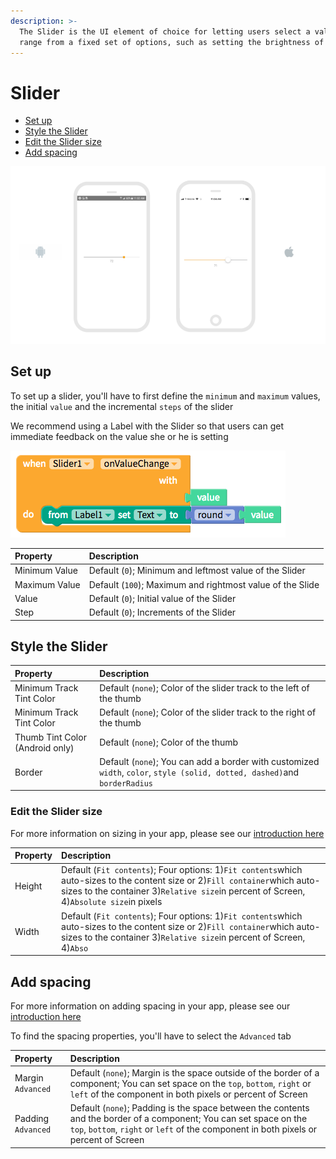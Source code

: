 ```yaml
---
description: >-
  The Slider is the UI element of choice for letting users select a value or
  range from a fixed set of options, such as setting the brightness of a screen
---
```


# Slider

* [Set up](slider.md#set-up)
* [Style the Slider](slider.md#style-the-slider)
* [Edit the Slider size](slider.md#edit-the-slider-size)
* [Add spacing](slider.md#add-spacing)

![](../../../../.gitbook/assets/slider-fig-2.png)

## Set up

To set up a slider, you'll have to first define the `minimum` and `maximum` values, the initial `value` and the incremental `steps` of the slider

We recommend using a Label with the Slider so that users can get immediate feedback on the value she or he is setting

![](../../../../.gitbook/assets/slider-fig-1.png)

| Property | Description |
| :--- | :--- |
| Minimum Value | Default \(`0`\); Minimum and leftmost value of the Slider |
| Maximum Value | Default \(`100`\); Maximum and rightmost value of the Slide |
| Value | Default \(`0`\); Initial value of the Slider |
| Step | Default \(`0`\); Increments of the Slider |

## Style the Slider

| Property | Description |
| :--- | :--- |
| Minimum Track Tint Color | Default \(`none`\); Color of the slider track to the left of the thumb |
| Minimum Track Tint Color | Default \(`none`\); Color of the slider track to the right of the thumb |
| Thumb Tint Color \(Android only\) | Default \(`none`\); Color of the thumb |
| Border | Default \(`none`\); You can add a border with customized `width`, `color`, `style (solid, dotted, dashed)`and `borderRadius` |

### Edit the Slider size

For more information on sizing in your app, please see our [introduction here​](https://docs.thunkable.com/~/edit/primary/thunkable-cross-platform/2-create/intro-to-sizing)

| Property | Description |
| :--- | :--- |
| Height | Default \(`Fit contents`\); Four options: 1\)`Fit contents`which auto-sizes to the content size or 2\)`Fill container`which auto-sizes to the container 3\)`Relative size`in percent of Screen, 4\)`Absolute size`in pixels |
| Width | Default \(`Fit contents`\); Four options: 1\)`Fit contents`which auto-sizes to the content size or 2\)`Fill container`which auto-sizes to the container 3\)`Relative size`in percent of Screen, 4\)`Abso` |

## Add spacing

For more information on adding spacing in your app, please see our [introduction here](../../intro-to-spacing.md)

To find the spacing properties, you'll have to select the `Advanced` tab

| Property | Description |
| :--- | :--- |
| Margin `Advanced` | Default \(`none`\); Margin is the space outside of the border of a component; You can set space on the `top`, `bottom`, `right` or `left` of the component in both pixels or percent of Screen |
| Padding `Advanced` | Default \(`none`\); Padding is the space between the contents and the border of a component; You can set space on the `top`, `bottom`, `right` or `left` of the component in both pixels or percent of Screen |

